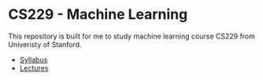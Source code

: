 # CS229 - Machine Learning

This repository is built for me to study machine learning course CS229 from Univeristy of Stanford.

* [Syllabus](http://cs229.stanford.edu/syllabus-autumn2018.html)
* [Lectures](https://www.youtube.com/playlist?list=PLoROMvodv4rMiGQp3WXShtMGgzqpfVfbU)
